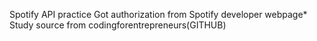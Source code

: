 Spotify API practice
Got authorization from Spotify developer webpage*
Study source from codingforentrepreneurs(GITHUB)
